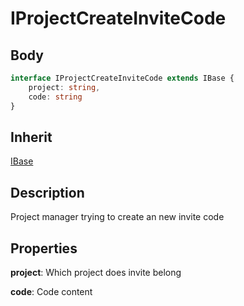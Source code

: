 # IProjectCreateInviteCode

## Body
```typescript
interface IProjectCreateInviteCode extends IBase {
    project: string,
    code: string
}
```

## Inherit

[IBase](./../../base/IBase.md)

## Description

Project manager trying to create an new invite code

## Properties

**project**: Which project does invite belong

**code**: Code content